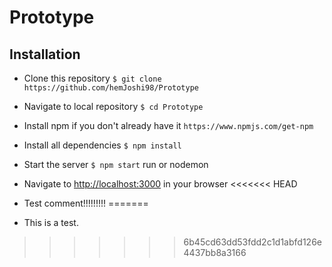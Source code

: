 # Prototype

## Installation

- Clone this repository
  `$ git clone https://github.com/hemJoshi98/Prototype`
- Navigate to local repository
  `$ cd Prototype`
- Install npm if you don't already have it
  `https://www.npmjs.com/get-npm`
- Install all dependencies
  `$ npm install`
- Start the server
  `$ npm start` run or nodemon
- Navigate to [http://localhost:3000](http://localhost:3000) in your browser
<<<<<<< HEAD

- Test comment!!!!!!!!!
=======
- This is a test.
>>>>>>> 6b45cd63dd53fdd2c1d1abfd126e4437bb8a3166
